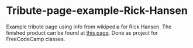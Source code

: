 # Tribute-page-example-Rick-Hansen
Example tribute page using info from wikipedia for Rick Hansen.  The finished product can be found at <a href="http://projects.davidtheriault.ca/tribute-page-example.html">this page</a>.  Done as project for FreeCodeCamp classes.
